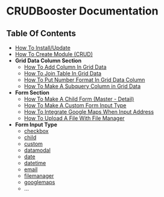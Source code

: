 # CRUDBooster Documentation 
## Table Of Contents
- [How To Install/Update](./installation.md)
- [How To Create Module (CRUD)](./how-to-create-module.md)
- **Grid Data Column Section**
  - [How To Add Column In Grid Data](./how-to-add-column.md)
  - [How To Join Table In Grid Data](./how-to-join-in-grid-data.md)
  - [How To Put Number Format In Grid Data Column](./how-to-put-number-format.md)
  - [How To Make A Subquery Column in Grid Data](./how-to-make-subquery.md)
- **Form Section**
  - [How To Make A Child Form (Master - Detail)](./how-to-make-a-child-form.md)
  - [How To Make A Custom Form Input Type](./form-custom.md)
  - [How To Integrate Google Maps When Input Address](./form-googlemaps.md)
  - [How To Upload A File With File Manager](./form-filemanager.md)
- **Form Input Type**
  - [checkbox](./form-checkbox.md)
  - [child](./how-to-make-a-child-form.md)
  - [custom](./form-custom.md)
  - [datamodal](./form-datamodal.md)
  - [date](./form-date.md)
  - [datetime](./form-datetime.md)
  - [email](./form-email.md)
  - [filemanager](./form-filemanager.md)
  - [googlemaps](./form-googlemaps.md)
  - ...
